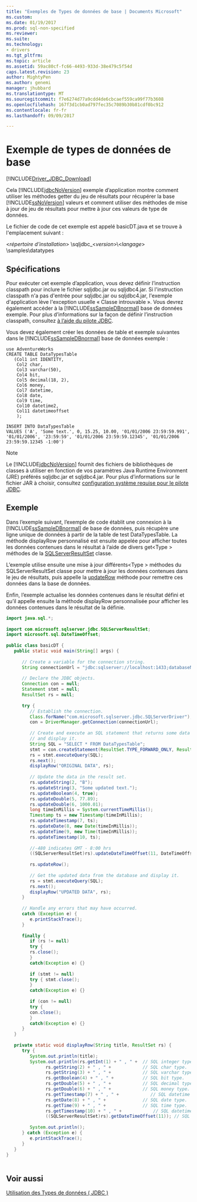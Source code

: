 ```yaml
---
title: "Exemples de Types de données de base | Documents Microsoft"
ms.custom: 
ms.date: 01/19/2017
ms.prod: sql-non-specified
ms.reviewer: 
ms.suite: 
ms.technology:
- drivers
ms.tgt_pltfrm: 
ms.topic: article
ms.assetid: 59ac80cf-fc66-4493-933d-38e479c5f54d
caps.latest.revision: 23
author: MightyPen
ms.author: genemi
manager: jhubbard
ms.translationtype: MT
ms.sourcegitcommit: f7e6274d77a9cdd4de6cbcaef559ca99f77b3608
ms.openlocfilehash: 167f3d1cb0ad797fec35c7089b30b81cdf0bc912
ms.contentlocale: fr-fr
ms.lasthandoff: 09/09/2017

---
```

# <a name="basic-data-types-sample"></a>Exemple de types de données de base
[!INCLUDE[Driver_JDBC_Download](../../../includes/driver_jdbc_download.md)]

  Cela [!INCLUDE[jdbcNoVersion](../../../includes/jdbcnoversion_md.md)] exemple d’application montre comment utiliser les méthodes getter du jeu de résultats pour récupérer la base [!INCLUDE[ssNoVersion](../../../includes/ssnoversion_md.md)] valeurs et comment utiliser des méthodes de mise à jour de jeu de résultats pour mettre à jour ces valeurs de type de données.  
  
 Le fichier de code de cet exemple est appelé basicDT.java et se trouve à l'emplacement suivant :  
  
 \<*répertoire d’installation*> \sqljdbc_\<*version*>\\<*langage*> \samples\datatypes  
  
## <a name="requirements"></a>Spécifications  
 Pour exécuter cet exemple d’application, vous devez définir l’instruction classpath pour inclure le fichier sqljdbc.jar ou sqljdbc4.jar. Si l'instruction classpath n'a pas d'entrée pour sqljdbc.jar ou sqljdbc4.jar, l'exemple d'application lève l'exception usuelle « Classe introuvable ». Vous devrez également accéder à la [!INCLUDE[ssSampleDBnormal](../../../includes/sssampledbnormal_md.md)] base de données exemple. Pour plus d’informations sur la façon de définir l’instruction classpath, consultez [à l’aide du pilote JDBC](../../../connect/jdbc/using-the-jdbc-driver.md).  
  
 Vous devez également créer les données de table et exemple suivantes dans le [!INCLUDE[ssSampleDBnormal](../../../includes/sssampledbnormal_md.md)] base de données exemple :  
  
```  
use AdventureWorks  
CREATE TABLE DataTypesTable   
   (Col1 int IDENTITY,   
    Col2 char,  
    Col3 varchar(50),   
    Col4 bit,  
    Col5 decimal(18, 2),  
    Col6 money,  
    Col7 datetime,  
    Col8 date,  
    Col9 time,  
    Col10 datetime2,  
    Col11 datetimeoffset  
    );  
  
INSERT INTO DataTypesTable   
VALUES ('A', 'Some text.', 0, 15.25, 10.00, '01/01/2006 23:59:59.991', '01/01/2006', '23:59:59', '01/01/2006 23:59:59.12345', '01/01/2006 23:59:59.12345 -1:00')  
```  
  
> [!NOTE]  
>  Le [!INCLUDE[jdbcNoVersion](../../../includes/jdbcnoversion_md.md)] fournit des fichiers de bibliothèques de classes à utiliser en fonction de vos paramètres Java Runtime Environment (JRE) préférés sqljdbc.jar et sqljdbc4.jar. Pour plus d’informations sur le fichier JAR à choisir, consultez [configuration système requise pour le pilote JDBC](../../../connect/jdbc/system-requirements-for-the-jdbc-driver.md).  
  
## <a name="example"></a>Exemple  
 Dans l’exemple suivant, l’exemple de code établit une connexion à la [!INCLUDE[ssSampleDBnormal](../../../includes/sssampledbnormal_md.md)] de base de données, puis récupère une ligne unique de données à partir de la table de test DataTypesTable. La méthode displayRow personnalisé est ensuite appelée pour afficher toutes les données contenues dans le résultat à l’aide de divers get\<Type > méthodes de la [SQLServerResultSet](../../../connect/jdbc/reference/sqlserverresultset-class.md) classe.  
  
 L’exemple utilise ensuite une mise à jour différents\<Type > méthodes du SQLServerResultSet classe pour mettre à jour les données contenues dans le jeu de résultats, puis appelle la [updateRow](../../../connect/jdbc/reference/updaterow-method-sqlserverresultset.md) méthode pour remettre ces données dans la base de données.  
  
 Enfin, l’exemple actualise les données contenues dans le résultat défini et qu’il appelle ensuite la méthode displayRow personnalisée pour afficher les données contenues dans le résultat de la définie.  
  
```java
import java.sql.*;  
  
import com.microsoft.sqlserver.jdbc.SQLServerResultSet;  
import microsoft.sql.DateTimeOffset;  
  
public class basicDT {  
   public static void main(String[] args) {  
  
      // Create a variable for the connection string.  
      String connectionUrl = "jdbc:sqlserver://localhost:1433;databaseName=AdventureWorks;integratedSecurity=true;";  
  
      // Declare the JDBC objects.  
      Connection con = null;  
      Statement stmt = null;  
      ResultSet rs = null;  
  
      try {  
         // Establish the connection.  
         Class.forName("com.microsoft.sqlserver.jdbc.SQLServerDriver");  
         con = DriverManager.getConnection(connectionUrl);  
  
         // Create and execute an SQL statement that returns some data  
         // and display it.  
         String SQL = "SELECT * FROM DataTypesTable";  
         stmt = con.createStatement(ResultSet.TYPE_FORWARD_ONLY, ResultSet.CONCUR_UPDATABLE);  
         rs = stmt.executeQuery(SQL);           
         rs.next();  
         displayRow("ORIGINAL DATA", rs);  
  
         // Update the data in the result set.  
         rs.updateString(2, "B");  
         rs.updateString(3, "Some updated text.");  
         rs.updateBoolean(4, true);  
         rs.updateDouble(5, 77.89);  
         rs.updateDouble(6, 1000.01);  
         long timeInMillis = System.currentTimeMillis();  
         Timestamp ts = new Timestamp(timeInMillis);  
         rs.updateTimestamp(7, ts);  
         rs.updateDate(8, new Date(timeInMillis));  
         rs.updateTime(9, new Time(timeInMillis));  
         rs.updateTimestamp(10, ts);  
  
         //-480 indicates GMT - 8:00 hrs  
         ((SQLServerResultSet)rs).updateDateTimeOffset(11, DateTimeOffset.valueOf(ts, -480));  
  
         rs.updateRow();  
  
         // Get the updated data from the database and display it.  
         rs = stmt.executeQuery(SQL);  
         rs.next();  
         displayRow("UPDATED DATA", rs);  
      }  
  
      // Handle any errors that may have occurred.  
      catch (Exception e) {  
         e.printStackTrace();  
      }  
  
      finally {  
         if (rs != null)   
         try {   
         rs.close();   
         }   
         catch(Exception e) {}  
  
         if (stmt != null)   
         try { stmt.close();   
         }   
         catch(Exception e) {}  
  
         if (con != null)   
         try {   
         con.close();   
         }   
         catch(Exception e) {}  
      }  
   }  
  
   private static void displayRow(String title, ResultSet rs) {  
      try {  
         System.out.println(title);  
         System.out.println(rs.getInt(1) + " , " +  // SQL integer type.  
               rs.getString(2) + " , " +            // SQL char type.  
               rs.getString(3) + " , " +            // SQL varchar type.  
               rs.getBoolean(4) + " , " +           // SQL bit type.  
               rs.getDouble(5) + " , " +            // SQL decimal type.  
               rs.getDouble(6) + " , " +            // SQL money type.  
               rs.getTimestamp(7) + " , " +            // SQL datetime type.  
               rs.getDate(8) + " , " +              // SQL date type.  
               rs.getTime(9) + " , " +              // SQL time type.  
               rs.getTimestamp(10) + " , " +            // SQL datetime2 type.  
               ((SQLServerResultSet)rs).getDateTimeOffset(11)); // SQL datetimeoffset type.   
  
         System.out.println();  
      } catch (Exception e) {  
         e.printStackTrace();  
      }  
   }  
}  
  
```  
  
## <a name="see-also"></a>Voir aussi  
 [Utilisation des Types de données &#40; JDBC &#41;](../../../connect/jdbc/working-with-data-types-jdbc.md)  
  
  
